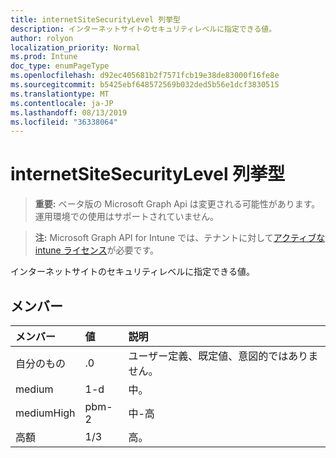 ```yaml
---
title: internetSiteSecurityLevel 列挙型
description: インターネットサイトのセキュリティレベルに指定できる値。
author: rolyon
localization_priority: Normal
ms.prod: Intune
doc_type: enumPageType
ms.openlocfilehash: d92ec405681b2f7571fcb19e38de83000f16fe8e
ms.sourcegitcommit: b5425ebf648572569b032ded5b56e1dcf3830515
ms.translationtype: MT
ms.contentlocale: ja-JP
ms.lasthandoff: 08/13/2019
ms.locfileid: "36338064"
---
```

# <a name="internetsitesecuritylevel-enum-type"></a>internetSiteSecurityLevel 列挙型

> **重要:** ベータ版の Microsoft Graph Api は変更される可能性があります。運用環境での使用はサポートされていません。

> **注:** Microsoft Graph API for Intune では、テナントに対して[アクティブな intune ライセンス](https://go.microsoft.com/fwlink/?linkid=839381)が必要です。

インターネットサイトのセキュリティレベルに指定できる値。

## <a name="members"></a>メンバー
|メンバー|値|説明|
|:---|:---|:---|
|自分のもの|.0|ユーザー定義、既定値、意図的ではありません。|
|medium|1-d|中。|
|mediumHigh|pbm-2|中-高|
|高額|1/3|高。|



